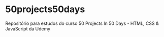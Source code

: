 # 50projects50days
Repositório para estudos do curso 50 Projects In 50 Days - HTML, CSS &amp; JavaScript da Udemy

